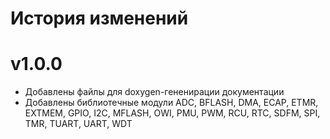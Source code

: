 # История изменений

# v1.0.0
- Добавлены файлы для doxygen-гененирации документации
- Добавлены библиотечные модули ADC, BFLASH, DMA, ECAP, ETMR, EXTMEM, GPIO, I2C, MFLASH, OWI, PMU, PWM, RCU, RTC, SDFM, SPI, TMR, TUART, UART, WDT
